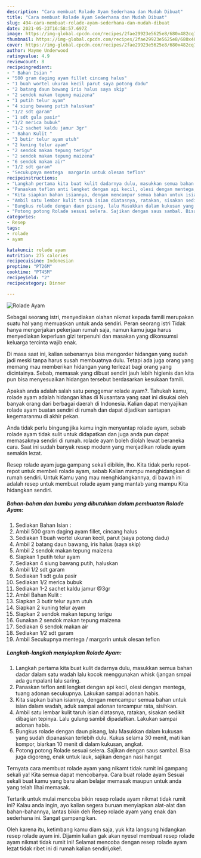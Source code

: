 ```yaml
---
description: "Cara membuat Rolade Ayam Sederhana dan Mudah Dibuat"
title: "Cara membuat Rolade Ayam Sederhana dan Mudah Dibuat"
slug: 494-cara-membuat-rolade-ayam-sederhana-dan-mudah-dibuat
date: 2021-05-23T16:58:57.697Z
image: https://img-global.cpcdn.com/recipes/2fae29923e5625e8/680x482cq70/rolade-ayam-foto-resep-utama.jpg
thumbnail: https://img-global.cpcdn.com/recipes/2fae29923e5625e8/680x482cq70/rolade-ayam-foto-resep-utama.jpg
cover: https://img-global.cpcdn.com/recipes/2fae29923e5625e8/680x482cq70/rolade-ayam-foto-resep-utama.jpg
author: Mayme Underwood
ratingvalue: 4.9
reviewcount: 8
recipeingredient:
- " Bahan Isian "
- "500 gram daging ayam fillet cincang halus"
- "1 buah wortel ukuran kecil parut saya potong dadu"
- "2 batang daun bawang iris halus saya skip"
- "2 sendok makan tepung maizena"
- "1 putih telur ayam"
- "4 siung bawang putih haluskan"
- "1/2 sdt garam"
- "1 sdt gula pasir"
- "1/2 merica bubuk"
- "1-2 sachet kaldu jamur 3gr"
- " Bahan Kulit "
- "3 butir telur ayam utuh"
- "2 kuning telur ayam"
- "2 sendok makan tepung terigu"
- "2 sendok makan tepung maizena"
- "6 sendok makan air"
- "1/2 sdt garam"
- "Secukupnya mentega  margarin untuk olesan teflon"
recipeinstructions:
- "Langkah pertama kita buat kulit dadarnya dulu, masukkan semua bahan dadar dalam satu wadah lalu kocok menggunakan whisk (jangan smpai ada gumpalan) lalu saring."
- "Panaskan teflon anti lengket dengan api kecil, olesi dengan mentega, tuang adonan secukupnya. Lakukan sampai adonan habis."
- "Kita siapkan bahan isiannya, dengan mencampur semua bahan untuk isian dalam wadah, aduk sampai adonan tercampur rata, sisihkan."
- "Ambil satu lembar kulit taruh isian diatasnya, ratakan, sisakan sedikit dibagian tepinya. Lalu gulung sambil dipadatkan. Lakukan sampai adonan habis."
- "Bungkus rolade dengan daun pisang, lalu Masukkan dalam kukusan yang sudah dipanaskan terlebih dulu. Kukus selama 30 menit, mati kan kompor, biarkan 10 menit di dalam kukusan, angkat."
- "Potong potong Rolade sesuai selera. Sajikan dengan saus sambal. Bisa juga digoreng, enak untuk lauk, sajikan dengan nasi hangat"
categories:
- Resep
tags:
- rolade
- ayam

katakunci: rolade ayam 
nutrition: 275 calories
recipecuisine: Indonesian
preptime: "PT26M"
cooktime: "PT45M"
recipeyield: "2"
recipecategory: Dinner

---
```



![Rolade Ayam](https://img-global.cpcdn.com/recipes/2fae29923e5625e8/680x482cq70/rolade-ayam-foto-resep-utama.jpg)

Sebagai seorang istri, menyediakan olahan nikmat kepada famili merupakan suatu hal yang memuaskan untuk anda sendiri. Peran seorang istri Tidak hanya mengerjakan pekerjaan rumah saja, namun kamu juga harus menyediakan keperluan gizi terpenuhi dan masakan yang dikonsumsi keluarga tercinta wajib enak.

Di masa  saat ini, kalian sebenarnya bisa mengorder hidangan yang sudah jadi meski tanpa harus susah membuatnya dulu. Tetapi ada juga orang yang memang mau memberikan hidangan yang terlezat bagi orang yang dicintainya. Sebab, memasak yang dibuat sendiri jauh lebih higienis dan kita pun bisa menyesuaikan hidangan tersebut berdasarkan kesukaan famili. 



Apakah anda adalah salah satu penggemar rolade ayam?. Tahukah kamu, rolade ayam adalah hidangan khas di Nusantara yang saat ini disukai oleh banyak orang dari berbagai daerah di Indonesia. Kalian dapat menyajikan rolade ayam buatan sendiri di rumah dan dapat dijadikan santapan kegemaranmu di akhir pekan.

Anda tidak perlu bingung jika kamu ingin menyantap rolade ayam, sebab rolade ayam tidak sulit untuk didapatkan dan juga anda pun dapat memasaknya sendiri di rumah. rolade ayam boleh diolah lewat beraneka cara. Saat ini sudah banyak resep modern yang menjadikan rolade ayam semakin lezat.

Resep rolade ayam juga gampang sekali dibikin, lho. Kita tidak perlu repot-repot untuk membeli rolade ayam, sebab Kalian mampu menghidangkan di rumah sendiri. Untuk Kamu yang mau menghidangkannya, di bawah ini adalah resep untuk membuat rolade ayam yang mantab yang mampu Kita hidangkan sendiri.

<!--inarticleads1-->

##### Bahan-bahan dan bumbu yang dibutuhkan dalam pembuatan Rolade Ayam:

1. Sediakan  Bahan Isian :
1. Ambil 500 gram daging ayam fillet, cincang halus
1. Sediakan 1 buah wortel ukuran kecil, parut (saya potong dadu)
1. Ambil 2 batang daun bawang, iris halus (saya skip)
1. Ambil 2 sendok makan tepung maizena
1. Siapkan 1 putih telur ayam
1. Sediakan 4 siung bawang putih, haluskan
1. Ambil 1/2 sdt garam
1. Sediakan 1 sdt gula pasir
1. Sediakan 1/2 merica bubuk
1. Sediakan 1-2 sachet kaldu jamur @3gr
1. Ambil  Bahan Kulit :
1. Siapkan 3 butir telur ayam utuh
1. Siapkan 2 kuning telur ayam
1. Siapkan 2 sendok makan tepung terigu
1. Gunakan 2 sendok makan tepung maizena
1. Sediakan 6 sendok makan air
1. Sediakan 1/2 sdt garam
1. Ambil Secukupnya mentega / margarin untuk olesan teflon




<!--inarticleads2-->

##### Langkah-langkah menyiapkan Rolade Ayam:

1. Langkah pertama kita buat kulit dadarnya dulu, masukkan semua bahan dadar dalam satu wadah lalu kocok menggunakan whisk (jangan smpai ada gumpalan) lalu saring.
1. Panaskan teflon anti lengket dengan api kecil, olesi dengan mentega, tuang adonan secukupnya. Lakukan sampai adonan habis.
1. Kita siapkan bahan isiannya, dengan mencampur semua bahan untuk isian dalam wadah, aduk sampai adonan tercampur rata, sisihkan.
1. Ambil satu lembar kulit taruh isian diatasnya, ratakan, sisakan sedikit dibagian tepinya. Lalu gulung sambil dipadatkan. Lakukan sampai adonan habis.
1. Bungkus rolade dengan daun pisang, lalu Masukkan dalam kukusan yang sudah dipanaskan terlebih dulu. Kukus selama 30 menit, mati kan kompor, biarkan 10 menit di dalam kukusan, angkat.
1. Potong potong Rolade sesuai selera. Sajikan dengan saus sambal. Bisa juga digoreng, enak untuk lauk, sajikan dengan nasi hangat




Ternyata cara membuat rolade ayam yang nikamt tidak rumit ini gampang sekali ya! Kita semua dapat mencobanya. Cara buat rolade ayam Sesuai sekali buat kamu yang baru akan belajar memasak maupun untuk anda yang telah lihai memasak.

Tertarik untuk mulai mencoba bikin resep rolade ayam nikmat tidak rumit ini? Kalau anda ingin, ayo kalian segera buruan menyiapkan alat-alat dan bahan-bahannya, lantas bikin deh Resep rolade ayam yang enak dan sederhana ini. Sangat gampang kan. 

Oleh karena itu, ketimbang kamu diam saja, yuk kita langsung hidangkan resep rolade ayam ini. Dijamin kalian gak akan nyesel membuat resep rolade ayam nikmat tidak rumit ini! Selamat mencoba dengan resep rolade ayam lezat tidak ribet ini di rumah kalian sendiri,oke!.

